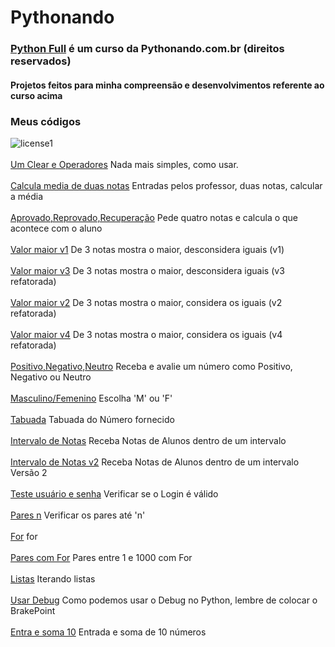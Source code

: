 # Pythonando 
### [Python Full](https://pythonando.com.br) é um curso da Pythonando.com.br (direitos reservados)
#### Projetos feitos para minha compreensão e desenvolvimentos referente ao curso acima
### Meus códigos

![license1](https://img.shields.io/static/v1?label=License&message=MIT&color=orange)
<br><br>[Um Clear e Operadores](introducao-py/clear_e_operadores.py) Nada mais simples, como usar.
<br><br>[Calcula media de duas notas](introducao-py/ex-05_media.py) Entradas pelos professor, duas notas, calcular a média
<br><br>[Aprovado,Reprovado,Recuperação](introducao-py/ex-09_media_aluno.py) Pede quatro notas e calcula o que acontece com o aluno
<br><br>[Valor maior v1](introducao-py/ex-10_maior.py) De 3 notas mostra o maior, desconsidera iguais (v1)
<br><br>[Valor maior v3](introducao-py/ex-10_maior_refat.py) De 3 notas mostra o maior, desconsidera iguais (v3 refatorada)
<br><br>[Valor maior v2](introducao-py/ex-10_maior_igual.py) De 3 notas mostra o maior, considera os iguais (v2 refatorada)
<br><br>[Valor maior v4](introducao-py/ex-10_maior_iguais_refat.py) De 3 notas mostra o maior, considera os iguais (v4 refatorada)
<br><br>[Positivo,Negativo,Neutro](introducao-py/ex-11_positivo_negativo.py) Receba e avalie um número como Positivo, Negativo ou Neutro
<br><br>[Masculino/Femenino](introducao-py/ex-12_masc_fem.py) Escolha 'M' ou 'F'
<br><br>[Tabuada](introducao-py/ex-15_tabuada.py) Tabuada do Número fornecido
<br><br>[Intervalo de Notas](introducao-py/ex-16_intervalo_nota.py) Receba Notas de Alunos dentro de um intervalo
<br><br>[Intervalo de Notas v2](introducao-py/ex-16_intervalo_nota_v2.py) Receba Notas de Alunos dentro de um intervalo Versão 2
<br><br>[Teste usuário e senha](introducao-py/ex-17_user_pass.py) Verificar se o Login é válido
<br><br>[Pares n](introducao-py/ex-18_pares.py) Verificar os pares até 'n'
<br><br>[For](introducao-py/ex-19_for.py) for
<br><br>[Pares com For](introducao-py/ex-22_for_pares_0_1000.py) Pares entre 1 e 1000 com For
<br><br>[Listas](introducao-py/listas.py) Iterando listas
<br><br>[Usar Debug](introducao-py/while_debug.py) Como podemos usar o Debug no Python, lembre de colocar o BrakePoint
<br><br>[Entra e soma 10](introducao-py/ex-25_Soma-10.py) Entrada e soma de 10 números
<br><br>
